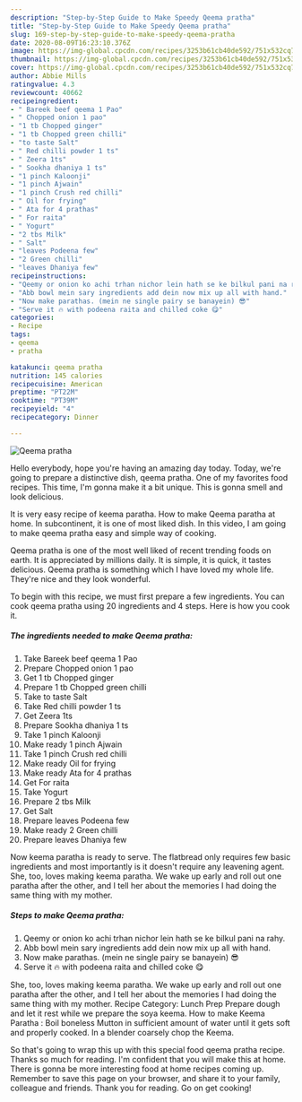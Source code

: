 ```yaml
---
description: "Step-by-Step Guide to Make Speedy Qeema pratha"
title: "Step-by-Step Guide to Make Speedy Qeema pratha"
slug: 169-step-by-step-guide-to-make-speedy-qeema-pratha
date: 2020-08-09T16:23:10.376Z
image: https://img-global.cpcdn.com/recipes/3253b61cb40de592/751x532cq70/qeema-pratha-recipe-main-photo.jpg
thumbnail: https://img-global.cpcdn.com/recipes/3253b61cb40de592/751x532cq70/qeema-pratha-recipe-main-photo.jpg
cover: https://img-global.cpcdn.com/recipes/3253b61cb40de592/751x532cq70/qeema-pratha-recipe-main-photo.jpg
author: Abbie Mills
ratingvalue: 4.3
reviewcount: 40662
recipeingredient:
- " Bareek beef qeema 1 Pao"
- " Chopped onion 1 pao"
- "1 tb Chopped ginger"
- "1 tb Chopped green chilli"
- "to taste Salt"
- " Red chilli powder 1 ts"
- " Zeera 1ts"
- " Sookha dhaniya 1 ts"
- "1 pinch Kaloonji"
- "1 pinch Ajwain"
- "1 pinch Crush red chilli"
- " Oil for frying"
- " Ata for 4 prathas"
- " For raita"
- " Yogurt"
- "2 tbs Milk"
- " Salt"
- "leaves Podeena few"
- "2 Green chilli"
- "leaves Dhaniya few"
recipeinstructions:
- "Qeemy or onion ko achi trhan nichor lein hath se ke bilkul pani na rahy."
- "Abb bowl mein sary ingredients add dein now mix up all with hand."
- "Now make parathas. (mein ne single pairy se banayein) 😎"
- "Serve it 🔥 with podeena raita and chilled coke 😋"
categories:
- Recipe
tags:
- qeema
- pratha

katakunci: qeema pratha 
nutrition: 145 calories
recipecuisine: American
preptime: "PT22M"
cooktime: "PT39M"
recipeyield: "4"
recipecategory: Dinner

---
```



![Qeema pratha](https://img-global.cpcdn.com/recipes/3253b61cb40de592/751x532cq70/qeema-pratha-recipe-main-photo.jpg)

Hello everybody, hope you're having an amazing day today. Today, we're going to prepare a distinctive dish, qeema pratha. One of my favorites food recipes. This time, I'm gonna make it a bit unique. This is gonna smell and look delicious.

It is very easy recipe of keema paratha. How to make Qeema paratha at home. In subcontinent, it is one of most liked dish. In this video, I am going to make qeema pratha easy and simple way of cooking.

Qeema pratha is one of the most well liked of recent trending foods on earth. It is appreciated by millions daily. It is simple, it is quick, it tastes delicious. Qeema pratha is something which I have loved my whole life. They're nice and they look wonderful.


To begin with this recipe, we must first prepare a few ingredients. You can cook qeema pratha using 20 ingredients and 4 steps. Here is how you cook it.

<!--inarticleads1-->

##### The ingredients needed to make Qeema pratha:

1. Take  Bareek beef qeema 1 Pao
1. Prepare  Chopped onion 1 pao
1. Get 1 tb Chopped ginger
1. Prepare 1 tb Chopped green chilli
1. Take to taste Salt
1. Take  Red chilli powder 1 ts
1. Get  Zeera 1ts
1. Prepare  Sookha dhaniya 1 ts
1. Take 1 pinch Kaloonji
1. Make ready 1 pinch Ajwain
1. Take 1 pinch Crush red chilli
1. Make ready  Oil for frying
1. Make ready  Ata for 4 prathas
1. Get  For raita
1. Take  Yogurt
1. Prepare 2 tbs Milk
1. Get  Salt
1. Prepare leaves Podeena few
1. Make ready 2 Green chilli
1. Prepare leaves Dhaniya few


Now keema paratha is ready to serve. The flatbread only requires few basic ingredients and most importantly is it doesn&#39;t require any leavening agent. She, too, loves making keema paratha. We wake up early and roll out one paratha after the other, and I tell her about the memories I had doing the same thing with my mother. 

<!--inarticleads2-->

##### Steps to make Qeema pratha:

1. Qeemy or onion ko achi trhan nichor lein hath se ke bilkul pani na rahy.
1. Abb bowl mein sary ingredients add dein now mix up all with hand.
1. Now make parathas. (mein ne single pairy se banayein) 😎
1. Serve it 🔥 with podeena raita and chilled coke 😋


She, too, loves making keema paratha. We wake up early and roll out one paratha after the other, and I tell her about the memories I had doing the same thing with my mother. Recipe Category: Lunch Prep Prepare dough and let it rest while we prepare the soya keema. How to make Keema Paratha : Boil boneless Mutton in sufficient amount of water until it gets soft and properly cooked. In a blender coarsely chop the Keema. 

So that's going to wrap this up with this special food qeema pratha recipe. Thanks so much for reading. I'm confident that you will make this at home. There is gonna be more interesting food at home recipes coming up. Remember to save this page on your browser, and share it to your family, colleague and friends. Thank you for reading. Go on get cooking!
